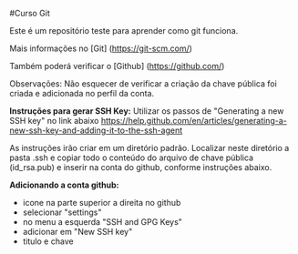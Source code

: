 #Curso Git

Este é um repositório teste para aprender como git funciona.

Mais informações no [Git] (https://git-scm.com/)

Também poderá verificar o [Github] (https://github.com/)

Observações: Não esquecer de verificar a criação da chave pública foi criada e adicionada no perfil da conta.

**Instruções para gerar SSH Key:**
Utilizar os passos de "Generating a new SSH key" no link abaixo
https://help.github.com/en/articles/generating-a-new-ssh-key-and-adding-it-to-the-ssh-agent

As instruções irão criar em um diretório padrão. Localizar neste diretório a pasta .ssh e copiar todo o conteúdo do arquivo de chave pública (id_rsa.pub) e inserir na conta do github, conforme instruções abaixo.

**Adicionando a conta github:**
+ icone na parte superior a direita no github
+ selecionar "settings"
+ no menu a esquerda "SSH and GPG Keys"
+ adicionar em "New SSH key"
+ titulo e chave


